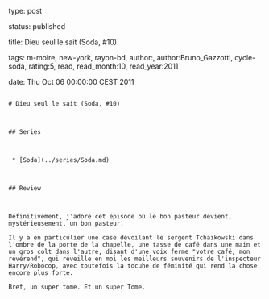 type: post
status: published
title: Dieu seul le sait (Soda, #10)
tags:  m-moire,  new-york,  rayon-bd, author:, author:Bruno_Gazzotti, cycle-soda, rating:5, read, read_month:10, read_year:2011
date: Thu Oct 06 00:00:00 CEST 2011
~~~~~~
# Dieu seul le sait (Soda, #10)

## Series

 * [Soda](../series/Soda.md)

## Review

Définitivement, j'adore cet épisode où le bon pasteur devient, mystérieusement, un bon pasteur.  
Il y a en particulier une case dévoilant le sergent Tchaïkowski dans l'ombre de la porte de la chapelle, une tasse de café dans une main et un gros colt dans l'autre, disant d'une voix ferme "votre café, mon révérend", qui réveille en moi les meilleurs souvenirs de l'inspecteur Harry/Robocop, avec toutefois la tocuhe de féminité qui rend la chose encore plus forte.  
Bref, un super tome. Et un super Tome.